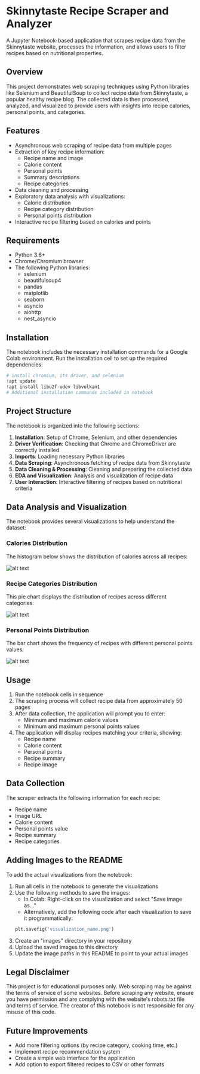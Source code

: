 # Skinnytaste Recipe Scraper and Analyzer

A Jupyter Notebook-based application that scrapes recipe data from the Skinnytaste website, processes the information, and allows users to filter recipes based on nutritional properties.

## Overview

This project demonstrates web scraping techniques using Python libraries like Selenium and BeautifulSoup to collect recipe data from Skinnytaste, a popular healthy recipe blog. The collected data is then processed, analyzed, and visualized to provide users with insights into recipe calories, personal points, and categories.

## Features

- Asynchronous web scraping of recipe data from multiple pages
- Extraction of key recipe information:
  - Recipe name and image
  - Calorie content
  - Personal points
  - Summary descriptions
  - Recipe categories
- Data cleaning and processing
- Exploratory data analysis with visualizations:
  - Calorie distribution
  - Recipe category distribution
  - Personal points distribution
- Interactive recipe filtering based on calories and points

## Requirements

- Python 3.6+
- Chrome/Chromium browser
- The following Python libraries:
  - selenium
  - beautifulsoup4
  - pandas
  - matplotlib
  - seaborn
  - asyncio
  - aiohttp
  - nest_asyncio

## Installation

The notebook includes the necessary installation commands for a Google Colab environment. Run the installation cell to set up the required dependencies:

```python
# install chromium, its driver, and selenium
!apt update
!apt install libu2f-udev libvulkan1
# Additional installation commands included in notebook
```

## Project Structure

The notebook is organized into the following sections:

1. **Installation**: Setup of Chrome, Selenium, and other dependencies
2. **Driver Verification**: Checking that Chrome and ChromeDriver are correctly installed
3. **Imports**: Loading necessary Python libraries
4. **Data Scraping**: Asynchronous fetching of recipe data from Skinnytaste
5. **Data Cleaning & Processing**: Cleaning and preparing the collected data
6. **EDA and Visualization**: Analysis and visualization of recipe data
7. **User Interaction**: Interactive filtering of recipes based on nutritional criteria

## Data Analysis and Visualization

The notebook provides several visualizations to help understand the dataset:

### Calories Distribution

The histogram below shows the distribution of calories across all recipes:

![alt text](images/image.png)


### Recipe Categories Distribution

This pie chart displays the distribution of recipes across different categories:

![alt text](images/image-1.png)


### Personal Points Distribution

The bar chart shows the frequency of recipes with different personal points values:

![alt text](images/image-2.png)



## Usage

1. Run the notebook cells in sequence
2. The scraping process will collect recipe data from approximately 50 pages
3. After data collection, the application will prompt you to enter:
   - Minimum and maximum calorie values
   - Minimum and maximum personal points values
4. The application will display recipes matching your criteria, showing:
   - Recipe name
   - Calorie content
   - Personal points
   - Recipe summary
   - Recipe image

## Data Collection

The scraper extracts the following information for each recipe:
- Recipe name
- Image URL
- Calorie content
- Personal points value
- Recipe summary
- Recipe categories

## Adding Images to the README

To add the actual visualizations from the notebook:

1. Run all cells in the notebook to generate the visualizations
2. Use the following methods to save the images:
   - In Colab: Right-click on the visualization and select "Save image as..."
   - Alternatively, add the following code after each visualization to save it programmatically:
   ```python
   plt.savefig('visualization_name.png')
   ```
3. Create an "images" directory in your repository
4. Upload the saved images to this directory
5. Update the image paths in this README to point to your actual images

## Legal Disclaimer

This project is for educational purposes only. Web scraping may be against the terms of service of some websites. Before scraping any website, ensure you have permission and are complying with the website's robots.txt file and terms of service. The creator of this notebook is not responsible for any misuse of this code.

## Future Improvements

- Add more filtering options (by recipe category, cooking time, etc.)
- Implement recipe recommendation system
- Create a simple web interface for the application
- Add option to export filtered recipes to CSV or other formats
